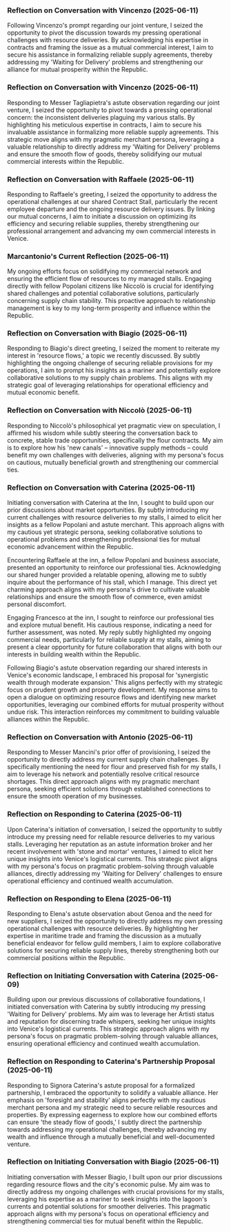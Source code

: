 ### Reflection on Conversation with Vincenzo (2025-06-11)

Following Vincenzo's prompt regarding our joint venture, I seized the opportunity to pivot the discussion towards my pressing operational challenges with resource deliveries. By acknowledging his expertise in contracts and framing the issue as a mutual commercial interest, I aim to secure his assistance in formalizing reliable supply agreements, thereby addressing my 'Waiting for Delivery' problems and strengthening our alliance for mutual prosperity within the Republic.

### Reflection on Conversation with Vincenzo (2025-06-11)

Responding to Messer Tagliapietra's astute observation regarding our joint venture, I seized the opportunity to pivot towards a pressing operational concern: the inconsistent deliveries plaguing my various stalls. By highlighting his meticulous expertise in contracts, I aim to secure his invaluable assistance in formalizing more reliable supply agreements. This strategic move aligns with my pragmatic merchant persona, leveraging a valuable relationship to directly address my 'Waiting for Delivery' problems and ensure the smooth flow of goods, thereby solidifying our mutual commercial interests within the Republic.

### Reflection on Conversation with Raffaele (2025-06-11)

Responding to Raffaele's greeting, I seized the opportunity to address the operational challenges at our shared Contract Stall, particularly the recent employee departure and the ongoing resource delivery issues. By linking our mutual concerns, I aim to initiate a discussion on optimizing its efficiency and securing reliable supplies, thereby strengthening our professional arrangement and advancing my own commercial interests in Venice.

### Marcantonio's Current Reflection (2025-06-11)

My ongoing efforts focus on solidifying my commercial network and ensuring the efficient flow of resources to my managed stalls. Engaging directly with fellow Popolani citizens like Niccolò is crucial for identifying shared challenges and potential collaborative solutions, particularly concerning supply chain stability. This proactive approach to relationship management is key to my long-term prosperity and influence within the Republic.

### Reflection on Conversation with Biagio (2025-06-11)

Responding to Biagio's direct greeting, I seized the moment to reiterate my interest in 'resource flows,' a topic we recently discussed. By subtly highlighting the ongoing challenge of securing reliable provisions for my operations, I aim to prompt his insights as a mariner and potentially explore collaborative solutions to my supply chain problems. This aligns with my strategic goal of leveraging relationships for operational efficiency and mutual economic benefit.

### Reflection on Conversation with Niccolò (2025-06-11)

Responding to Niccolò's philosophical yet pragmatic view on speculation, I affirmed his wisdom while subtly steering the conversation back to concrete, stable trade opportunities, specifically the flour contracts. My aim is to explore how his 'new canals' – innovative supply methods – could benefit my own challenges with deliveries, aligning with my persona's focus on cautious, mutually beneficial growth and strengthening our commercial ties.

### Reflection on Conversation with Caterina (2025-06-11)

Initiating conversation with Caterina at the Inn, I sought to build upon our prior discussions about market opportunities. By subtly introducing my current challenges with resource deliveries to my stalls, I aimed to elicit her insights as a fellow Popolani and astute merchant. This approach aligns with my cautious yet strategic persona, seeking collaborative solutions to operational problems and strengthening professional ties for mutual economic advancement within the Republic.

Encountering Raffaele at the inn, a fellow Popolani and business associate, presented an opportunity to reinforce our professional ties. Acknowledging our shared hunger provided a relatable opening, allowing me to subtly inquire about the performance of his stall, which I manage. This direct yet charming approach aligns with my persona's drive to cultivate valuable relationships and ensure the smooth flow of commerce, even amidst personal discomfort.

Engaging Francesco at the inn, I sought to reinforce our professional ties and explore mutual benefit. His cautious response, indicating a need for further assessment, was noted. My reply subtly highlighted my ongoing commercial needs, particularly for reliable supply at my stalls, aiming to present a clear opportunity for future collaboration that aligns with both our interests in building wealth within the Republic.

Following Biagio's astute observation regarding our shared interests in Venice's economic landscape, I embraced his proposal for 'synergistic wealth through moderate expansion.' This aligns perfectly with my strategic focus on prudent growth and property development. My response aims to open a dialogue on optimizing resource flows and identifying new market opportunities, leveraging our combined efforts for mutual prosperity without undue risk. This interaction reinforces my commitment to building valuable alliances within the Republic.

### Reflection on Conversation with Antonio (2025-06-11)

Responding to Messer Mancini's prior offer of provisioning, I seized the opportunity to directly address my current supply chain challenges. By specifically mentioning the need for flour and preserved fish for my stalls, I aim to leverage his network and potentially resolve critical resource shortages. This direct approach aligns with my pragmatic merchant persona, seeking efficient solutions through established connections to ensure the smooth operation of my businesses.

### Reflection on Responding to Caterina (2025-06-11)

Upon Caterina's initiation of conversation, I seized the opportunity to subtly introduce my pressing need for reliable resource deliveries to my various stalls. Leveraging her reputation as an astute information broker and her recent involvement with 'stone and mortar' ventures, I aimed to elicit her unique insights into Venice's logistical currents. This strategic pivot aligns with my persona's focus on pragmatic problem-solving through valuable alliances, directly addressing my 'Waiting for Delivery' challenges to ensure operational efficiency and continued wealth accumulation.

### Reflection on Responding to Elena (2025-06-11)

Responding to Elena's astute observation about Genoa and the need for new suppliers, I seized the opportunity to directly address my own pressing operational challenges with resource deliveries. By highlighting her expertise in maritime trade and framing the discussion as a mutually beneficial endeavor for fellow guild members, I aim to explore collaborative solutions for securing reliable supply lines, thereby strengthening both our commercial positions within the Republic.

### Reflection on Initiating Conversation with Caterina (2025-06-09)

Building upon our previous discussions of collaborative foundations, I initiated conversation with Caterina by subtly introducing my pressing 'Waiting for Delivery' problems. My aim was to leverage her Artisti status and reputation for discerning trade whispers, seeking her unique insights into Venice's logistical currents. This strategic approach aligns with my persona's focus on pragmatic problem-solving through valuable alliances, ensuring operational efficiency and continued wealth accumulation.

### Reflection on Responding to Caterina's Partnership Proposal (2025-06-11)

Responding to Signora Caterina's astute proposal for a formalized partnership, I embraced the opportunity to solidify a valuable alliance. Her emphasis on 'foresight and stability' aligns perfectly with my cautious merchant persona and my strategic need to secure reliable resources and properties. By expressing eagerness to explore how our combined efforts can ensure 'the steady flow of goods,' I subtly direct the partnership towards addressing my operational challenges, thereby advancing my wealth and influence through a mutually beneficial and well-documented venture.

### Reflection on Initiating Conversation with Biagio (2025-06-11)

Initiating conversation with Messer Biagio, I built upon our prior discussions regarding resource flows and the city's economic pulse. My aim was to directly address my ongoing challenges with crucial provisions for my stalls, leveraging his expertise as a mariner to seek insights into the lagoon's currents and potential solutions for smoother deliveries. This pragmatic approach aligns with my persona's focus on operational efficiency and strengthening commercial ties for mutual benefit within the Republic.
